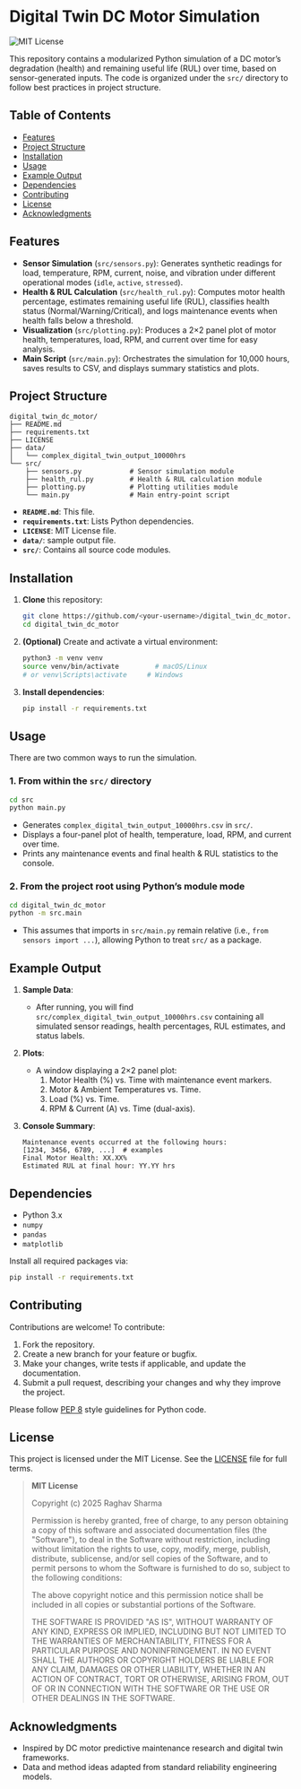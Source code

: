 # Digital Twin DC Motor Simulation

![MIT License](https://img.shields.io/badge/license-MIT-green)

This repository contains a modularized Python simulation of a DC motor’s degradation (health) and remaining useful life (RUL) over time, based on sensor-generated inputs. The code is organized under the `src/` directory to follow best practices in project structure.

## Table of Contents

- [Features](#features)
- [Project Structure](#project-structure)
- [Installation](#installation)
- [Usage](#usage)
- [Example Output](#example-output)
- [Dependencies](#dependencies)
- [Contributing](#contributing)
- [License](#license)
- [Acknowledgments](#acknowledgments)

## Features

- **Sensor Simulation** (`src/sensors.py`): Generates synthetic readings for load, temperature, RPM, current, noise, and vibration under different operational modes (`idle`, `active`, `stressed`).
- **Health & RUL Calculation** (`src/health_rul.py`): Computes motor health percentage, estimates remaining useful life (RUL), classifies health status (Normal/Warning/Critical), and logs maintenance events when health falls below a threshold.
- **Visualization** (`src/plotting.py`): Produces a 2×2 panel plot of motor health, temperatures, load, RPM, and current over time for easy analysis.
- **Main Script** (`src/main.py`): Orchestrates the simulation for 10,000 hours, saves results to CSV, and displays summary statistics and plots.

## Project Structure

```
digital_twin_dc_motor/
├── README.md
├── requirements.txt
├── LICENSE
├── data/
│   └── complex_digital_twin_output_10000hrs         
└── src/
    ├── sensors.py            # Sensor simulation module
    ├── health_rul.py         # Health & RUL calculation module
    ├── plotting.py           # Plotting utilities module
    └── main.py               # Main entry-point script
```

- **`README.md`**: This file.
- **`requirements.txt`**: Lists Python dependencies.
- **`LICENSE`**: MIT License file.
- **`data/`**: sample output file.
- **`src/`**: Contains all source code modules.

## Installation

1. **Clone** this repository:
   ```bash
   git clone https://github.com/<your-username>/digital_twin_dc_motor.git
   cd digital_twin_dc_motor
   ```

2. **(Optional)** Create and activate a virtual environment:
   ```bash
   python3 -m venv venv
   source venv/bin/activate         # macOS/Linux
   # or venv\Scripts\activate     # Windows
   ```

3. **Install dependencies**:
   ```bash
   pip install -r requirements.txt
   ```

## Usage

There are two common ways to run the simulation.

### 1. From within the `src/` directory

```bash
cd src
python main.py
```

- Generates `complex_digital_twin_output_10000hrs.csv` in `src/`.
- Displays a four-panel plot of health, temperature, load, RPM, and current over time.
- Prints any maintenance events and final health & RUL statistics to the console.

### 2. From the project root using Python’s module mode

```bash
cd digital_twin_dc_motor
python -m src.main
```

- This assumes that imports in `src/main.py` remain relative (i.e., `from sensors import ...`), allowing Python to treat `src/` as a package.

## Example Output

1. **Sample Data**:  
   - After running, you will find `src/complex_digital_twin_output_10000hrs.csv` containing all simulated sensor readings, health percentages, RUL estimates, and status labels.

2. **Plots**:  
   - A window displaying a 2×2 panel plot:
     1. Motor Health (%) vs. Time with maintenance event markers.
     2. Motor & Ambient Temperatures vs. Time.
     3. Load (%) vs. Time.
     4. RPM & Current (A) vs. Time (dual-axis).

3. **Console Summary**:
   ```
   Maintenance events occurred at the following hours:
   [1234, 3456, 6789, ...]  # examples
   Final Motor Health: XX.XX%
   Estimated RUL at final hour: YY.YY hrs
   ```

## Dependencies

- Python 3.x
- `numpy`
- `pandas`
- `matplotlib`

Install all required packages via:

```bash
pip install -r requirements.txt
```

## Contributing

Contributions are welcome! To contribute:

1. Fork the repository.
2. Create a new branch for your feature or bugfix.
3. Make your changes, write tests if applicable, and update the documentation.
4. Submit a pull request, describing your changes and why they improve the project.

Please follow [PEP 8](https://www.python.org/dev/peps/pep-0008/) style guidelines for Python code.

## License

This project is licensed under the MIT License. See the [LICENSE](LICENSE) file for full terms.

> **MIT License**
> 
> Copyright (c) 2025 Raghav Sharma
> 
> Permission is hereby granted, free of charge, to any person obtaining a copy
> of this software and associated documentation files (the "Software"), to deal
> in the Software without restriction, including without limitation the rights
> to use, copy, modify, merge, publish, distribute, sublicense, and/or sell
> copies of the Software, and to permit persons to whom the Software is
> furnished to do so, subject to the following conditions:
> 
> The above copyright notice and this permission notice shall be included in
> all copies or substantial portions of the Software.
> 
> THE SOFTWARE IS PROVIDED "AS IS", WITHOUT WARRANTY OF ANY KIND, EXPRESS OR
> IMPLIED, INCLUDING BUT NOT LIMITED TO THE WARRANTIES OF MERCHANTABILITY,
> FITNESS FOR A PARTICULAR PURPOSE AND NONINFRINGEMENT. IN NO EVENT SHALL THE
> AUTHORS OR COPYRIGHT HOLDERS BE LIABLE FOR ANY CLAIM, DAMAGES OR OTHER
> LIABILITY, WHETHER IN AN ACTION OF CONTRACT, TORT OR OTHERWISE, ARISING FROM,
> OUT OF OR IN CONNECTION WITH THE SOFTWARE OR THE USE OR OTHER DEALINGS IN
> THE SOFTWARE.

## Acknowledgments

- Inspired by DC motor predictive maintenance research and digital twin frameworks.
- Data and method ideas adapted from standard reliability engineering models.
